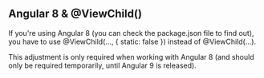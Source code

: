 ## Angular 8 & @ViewChild()

If you're using Angular 8 (you can check the package.json file to find out), you have to use @ViewChild(..., { static: false }) instead of @ViewChild(...).

This adjustment is only required when working with Angular 8 (and should only be required temporarily, until Angular 9 is released).
